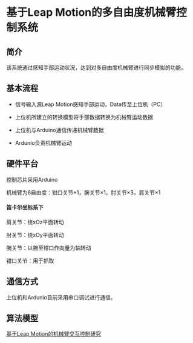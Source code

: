 # 基于Leap Motion的多自由度机械臂控制系统

## 简介

该系统通过感知手部运动状况，达到对多自由度机械臂进行同步模拟的功能。

## 基本流程

  * 信号输入源Leap Motion感知手部运动，Data传至上位机（PC）
  
  * 上位机所建立的转换模型将手部数据转换为机械臂运动数据
  
  * 上位机与Arduino通信传递机械臂数据
  
  * Ardunio负责机械臂运动
  
## 硬件平台

控制芯片采用Arduino

机械臂为6自由度：钳口关节×1，腕关节×1，肘关节×3，肩关节×1

#### 笛卡尔坐标系下

肩关节：绕xOz平面转动

肘关节：绕xOy平面转动

腕关节：以腕至钳口作向量为轴转动

钳口关节：用于抓取
  
## 通信方式

上位机和Ardunio目前采用串口调试进行通信。

## 算法模型

[基于Leap Motion的机械臂交互控制研究](https://1drv.ms/b/s!AueMCSJ2EDkShN40muph_fh21nCF_w?e=BGmseo)

